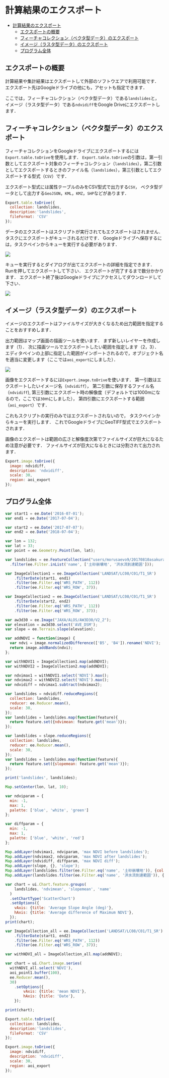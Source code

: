# 計算結果のエクスポート

<!-- TOC depthFrom:1 depthTo:6 withLinks:1 updateOnSave:1 orderedList:0 -->

- [計算結果のエクスポート](#計算結果のエクスポート)
	- [エクスポートの概要](#エクスポートの概要)
	- [フィーチャコレクション（ベクタ型データ）のエクスポート](#フィーチャコレクション（ベクタ型データ）のエクスポート)
	- [イメージ（ラスタ型データ）のエクスポート](#イメージ（ラスタ型データ）のエクスポート)
	- [プログラム全体](#プログラム全体)

<!-- /TOC -->

## エクスポートの概要

計算結果や集計結果はエクスポートして外部のソフトウエアで利用可能です．
エクスポート先はGoogleドライブの他にも，アセットも指定できます．

ここでは，フィーチャコレクション（ベクタ型データ）である`landslides`と，
イメージ（ラスタ型データ）である`ndvidiff`をGoogle Driveにエクスポートします．

## フィーチャコレクション（ベクタ型データ）のエクスポート

フィーチャコレクションをGoogleドライブにエクスポートするには`Export.table.toDrive`を使用します．
`Export.table.toDrive`の引数は，第一引数としてエクスポート対象のフィーチャコレクション（`landslides`），第二引数としてエクスポートするときのファイル名（`landslides`），第三引数としてエクスポートする型式（`CSV`）です．

エクスポート型式には属性テーブルのみをCSV型式で出力する`CSV`，
ベクタ型データとして出力する`GeoJSON`，`KML`，`KMZ`，`SHP`などがあります．


```javascript
Export.table.toDrive({
  collection: landslides,
  description:'landslides',
  fileFormat: 'CSV'
});
```

データのエクスポートはスクリプトが実行されてもエクスポートはされません．
タスクにエクスポートがキューされるだけです．
Googleドライブへ保存するには，タスクペインからキューを実行する必要があります．

![](images/0c1c7a322a92ef60e0158ae00f543367.png)

キューを実行するとダイアログが出てエクスポートの詳細を指定できます．
Runを押してエクスポートして下さい．
エクスポートが完了するまで数分かかります．
エクスポート終了後はGoogleドライブにアクセスしてダウンロードして下さい．

![](images/469ea9191e8ceda403e2e15fbe119620.png)

## イメージ（ラスタ型データ）のエクスポート

イメージのエクスポートはファイルサイズが大きくなるため出力範囲を指定することをおすすめします．

出力範囲はマップ画面の描画ツールを使います．
まず新しいレイヤーを作成します（1）．
次に描画ツールでエクスポートしたい範囲を指定します（2，3）．
エディタペインの上部に指定した範囲がインポートされるので，オブジェクト名を適当に変更します（ここでは`aoi_export`にしました）．

![](images/77e040b6b4ea8efab11683147c85d755.png)

画像をエクスポートするには`Export.image.toDrive`を使います．
第一引数はエクスポートしたいイメージ名（`ndvidiff`），
第二引数に保存するファイル名（`ndvidiff`),
第三引数にエクスポート時の解像度（デフォルトでは1000mになるので，ここでは`30`mにしました），
第四引数にエクスポートする範囲（`aoi_export`）です．

これもスクリプトの実行のみではエクスポートされないので，
タスクペインからキューを実行します．
これでGoogleドライブにGeoTIFF型式でエクスポートされます．

画像のエクスポートは範囲の広さと解像度次第でファイルサイズが巨大になるため注意が必要です．
ファイルサイズが巨大になるときには分割されて出力されます．

```javascript
Export.image.toDrive({
  image: ndvidiff,
  description: 'ndvidiff',
  scale: 30,
  region: aoi_export
});
```



## プログラム全体

```javascript
var start1 = ee.Date('2016-07-01');
var end1 = ee.Date('2017-07-04');

var start2 = ee.Date('2017-07-07');
var end2 = ee.Date('2018-07-04');

var lon = 132;
var lat = 33;
var point = ee.Geometry.Point(lon, lat);

var landslides = ee.FeatureCollection("users/morusaevo9/20170810asakura_toho_handokuzu")
  .filter(ee.Filter.inList('name', ['土砂崩壊地', '洪水流到達範囲']));

var ImageCollection1 = ee.ImageCollection('LANDSAT/LC08/C01/T1_SR')
    .filterDate(start1, end1)
    .filter(ee.Filter.eq('WRS_PATH', 112))
    .filter(ee.Filter.eq('WRS_ROW', 37));

var ImageCollection2 = ee.ImageCollection('LANDSAT/LC08/C01/T1_SR')
    .filterDate(start2, end2)
    .filter(ee.Filter.eq('WRS_PATH', 112))
    .filter(ee.Filter.eq('WRS_ROW', 37));

var aw3d30 = ee.Image("JAXA/ALOS/AW3D30/V2_2");
var elevation = aw3d30.select('AVE_DSM');
var slope = ee.Terrain.slope(elevation);

var addNDVI = function(image) {
  var ndvi = image.normalizedDifference(['B5', 'B4']).rename('NDVI');
  return image.addBands(ndvi);
};

var withNDVI1 = ImageCollection1.map(addNDVI);
var withNDVI2 = ImageCollection2.map(addNDVI);

var ndvimax1 = withNDVI1.select('NDVI').max();
var ndvimax2 = withNDVI2.select('NDVI').max();
var ndvidiff = ndvimax1.subtract(ndvimax2);

var landslides = ndvidiff.reduceRegions({
  collection: landslides,
  reducer: ee.Reducer.mean(),
  scale: 30,
});
var landslides = landslides.map(function(feature){
  return feature.set({ndvimean: feature.get('mean')});
});

var landslides = slope.reduceRegions({
  collection: landslides,
  reducer: ee.Reducer.mean(),
  scale: 30,
});
var landslides = landslides.map(function(feature){
  return feature.set({slopemean: feature.get('mean')});
});

print('landslides', landslides);

Map.setCenter(lon, lat, 10);

var ndviparam = {
  min: -1,
  max: 1,
  palette: ['blue', 'white', 'green']
};

var diffparam = {
  min: -1,
  max: 1,
  palette: ['blue', 'white', 'red']
};

Map.addLayer(ndvimax1, ndviparam, 'max NDVI before landslides');
Map.addLayer(ndvimax2, ndviparam, 'max NDVI after landslides');
Map.addLayer(ndvidiff, diffparam, 'max NDVI diff');
Map.addLayer(slope, {}, 'slope');
Map.addLayer(landslides.filter(ee.Filter.eq('name', '土砂崩壊地')), {color: 'orange'}, '土砂崩壊地');
Map.addLayer(landslides.filter(ee.Filter.eq('name', '洪水流到達範囲')), {color: 'blue'}, '洪水流到達範囲');

var chart = ui.Chart.feature.groups(
    landslides, 'ndvimean', 'slopemean', 'name'
  )
  .setChartType('ScatterChart')
  .setOptions({
    vAxis: {title: 'Average Slope Angle (deg)'},
    hAxis: {title: 'Average difference of Maximum NDVI'},
  });
print(chart);

var ImageCollection_all = ee.ImageCollection('LANDSAT/LC08/C01/T1_SR')
    .filterDate(start1, end2)
    .filter(ee.Filter.eq('WRS_PATH', 112))
    .filter(ee.Filter.eq('WRS_ROW', 37));

var withNDVI_all = ImageCollection_all.map(addNDVI);

var chart = ui.Chart.image.series(
  withNDVI_all.select('NDVI'),
  aoi_point1.buffer(100),
  ee.Reducer.mean(),
  30)
    .setOptions({
        vAxis: {title: 'mean NDVI'},
        hAxis: {title: 'Date'},
    });

print(chart);

Export.table.toDrive({
  collection: landslides,
  description:'landslides',
  fileFormat: 'CSV'
});

Export.image.toDrive({
  image: ndvidiff,
  description: 'ndvidiff',
  scale: 30,
  region: aoi_export
});

```
